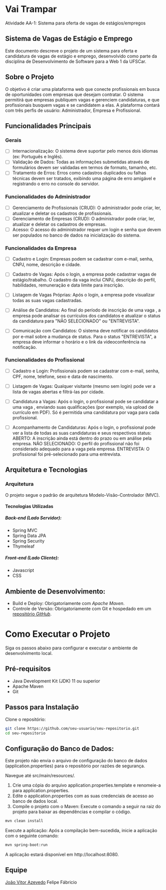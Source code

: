 # Vai Trampar
Atividade AA-1: Sistema para oferta de vagas de estágios/empregos

## Sistema de Vagas de Estágio e Emprego
Este documento descreve o projeto de um sistema para oferta e candidatura de vagas de estágio e emprego, desenvolvido como parte da disciplina de Desenvolvimento de Software para a Web 1 da UFSCar.

## Sobre o Projeto
O objetivo é criar uma plataforma web que conecte profissionais em busca de oportunidades com empresas que desejam contratar. O sistema permitirá que empresas publiquem vagas e gerenciem candidaturas, e que profissionais busquem vagas e se candidatem a elas. A plataforma contará com três perfis de usuário: Administrador, Empresa e Profissional.

## Funcionalidades Principais
### Gerais
- [ ] Internacionalização: O sistema deve suportar pelo menos dois idiomas (ex: Português e Inglês).
- [ ] Validação de Dados: Todas as informações submetidas através de formulários devem ser validadas em termos de formato, tamanho, etc.
- [ ] Tratamento de Erros: Erros como cadastros duplicados ou falhas técnicas devem ser tratados, exibindo uma página de erro amigável e registrando o erro no console do servidor.
### Funcionalidades do Administrador
- [ ] Gerenciamento de Profissionais (CRUD): O administrador pode criar, ler, atualizar e deletar os cadastros de profissionais.
- [ ] Gerenciamento de Empresas (CRUD): O administrador pode criar, ler, atualizar e deletar os cadastros de empresas.
- [ ] Acesso: O acesso do administrador requer um login e senha que devem ser populados no banco de dados na inicialização do sistema.
### Funcionalidades da Empresa
- [ ] Cadastro e Login: Empresas podem se cadastrar com e-mail, senha, CNPJ, nome, descrição e cidade.
- [ ] Cadastro de Vagas: Após o login, a empresa pode cadastrar vagas de estágio/trabalho. O cadastro da vaga inclui CNPJ, descrição do perfil, habilidades, remuneração e data limite para inscrição.

- [ ] Listagem de Vagas Próprias: Após o login, a empresa pode visualizar todas as suas vagas cadastradas.
- [ ] Análise de Candidatos: Ao final do período de inscrição de uma vaga , a empresa pode analisar os currículos dos candidatos e atualizar o status da candidatura para "NÃO SELECIONADO" ou "ENTREVISTA".

- [ ] Comunicação com Candidatos: O sistema deve notificar os candidatos por e-mail sobre a mudança de status. Para o status "ENTREVISTA", a empresa deve informar o horário e o link da videoconferência na notificação.

### Funcionalidades do Profissional
- [ ] Cadastro e Login: Profissionais podem se cadastrar com e-mail, senha, CPF, nome, telefone, sexo e data de nascimento.
- [ ] Listagem de Vagas: Qualquer visitante (mesmo sem login) pode ver a lista de vagas abertas e filtrá-las por cidade.
- [ ] Candidatura a Vagas: Após o login, o profissional pode se candidatar a uma vaga , enviando suas qualificações (por exemplo, via upload de currículo em PDF). Só é permitida uma candidatura por vaga para cada profissional.


- [ ] Acompanhamento de Candidaturas: Após o login, o profissional pode ver a lista de todas as suas candidaturas e seus respectivos status: 
ABERTO: A inscrição ainda está dentro do prazo ou em análise pela empresa.
NÃO SELECIONADO: O perfil do profissional não foi considerado adequado para a vaga pela empresa.
ENTREVISTA: O profissional foi pré-selecionado para uma entrevista.

## Arquitetura e Tecnologias
### Arquitetura
O projeto segue o padrão de arquitetura Modelo-Visão-Controlador (MVC).

#### Tecnologias Utilizadas
##### Back-end (Lado Servidor):
- Spring MVC
- Spring Data JPA
- Spring Security
- Thymeleaf
##### Front-end (Lado Cliente):
- Javascript
- CSS

## Ambiente de Desenvolvimento:
- Build e Deploy: Obrigatoriamente com *Apache Maven*.
- Controle de Versão: Obrigatoriamente com Git e hospedado em um [repositório *GitHub*](https://github.com/felipebrabelo/dsw1b1).

# Como Executar o Projeto
Siga os passos abaixo para configurar e executar o ambiente de desenvolvimento local.

## Pré-requisitos
- Java Development Kit (JDK) 11 ou superior
- Apache Maven
- Git

## Passos para Instalação
Clone o repositório:
```Bash
git clone https://github.com/seu-usuario/seu-repositorio.git
cd seu-repositorio
```

## Configuração do Banco de Dados:
Este projeto não envia o arquivo de configuração do banco de dados (application.properties) para o repositório por razões de segurança.

Navegue até src/main/resources/.
1. Crie uma cópia do arquivo application.properties.template e renomeie-a para application.properties.
2. Edite o application.properties com as suas credenciais de acesso ao banco de dados local.
3. Compile o projeto com o Maven:
Execute o comando a seguir na raiz do projeto para baixar as dependências e compilar o código.

```Bash
mvn clean install
```

Execute a aplicação:
Após a compilação bem-sucedida, inicie a aplicação com o seguinte comando:

```Bash
mvn spring-boot:run
```
A aplicação estará disponível em http://localhost:8080.

## Equipe
[João Vitor Azevedo](https://github.com/JoaoVitorAzevedo)
Felipe
Fábricio
